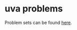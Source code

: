# uva problems

Problem sets can be found [here](https://uva.onlinejudge.org/index.php?option=com_onlinejudge&Itemid=8).
